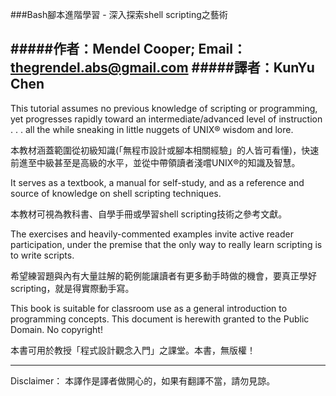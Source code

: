 ###Bash腳本進階學習 - 深入探索shell scripting之藝術

#####作者：Mendel Cooper; Email：thegrendel.abs@gmail.com
#####譯者：KunYu Chen
---
This tutorial assumes no previous knowledge of scripting or programming, yet progresses rapidly toward an intermediate/advanced level of instruction . . . all the while sneaking in little nuggets of UNIX® wisdom and lore.

本教材涵蓋範圍從初級知識(「無程市設計或腳本相關經驗」的人皆可看懂)，快速前進至中級甚至是高級的水平，並從中帶領讀者淺嚐UNIX®的知識及智慧。


It serves as a textbook, a manual for self-study, and as a reference and source of knowledge on shell scripting techniques.

本教材可視為教科書、自學手冊或學習shell scripting技術之參考文獻。

The exercises and heavily-commented examples invite active reader participation, under the premise that the only way to really learn scripting is to write scripts.

希望練習題與內有大量註解的範例能讓讀者有更多動手時做的機會，要真正學好scripting，就是得實際動手寫。


This book is suitable for classroom use as a general introduction to programming concepts. This document is herewith granted to the Public Domain. No copyright!

本書可用於教授「程式設計觀念入門」之課堂。本書，無版權！

---
Disclaimer：
本譯作是譯者做開心的，如果有翻譯不當，請勿見諒。

